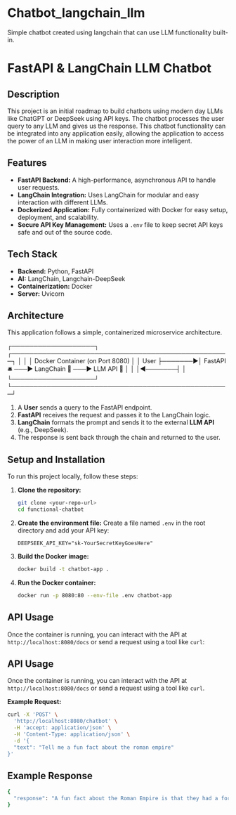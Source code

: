 # Chatbot_langchain_llm
Simple chatbot created using langchain that can use LLM functionality built-in.
# FastAPI & LangChain LLM Chatbot

## Description

This project is an initial roadmap to build chatbots using modern day LLMs like ChatGPT or DeepSeek using API keys. The chatbot processes the user query to any LLM and gives us the response. This chatbot functionality can be integrated into any application easily, allowing the application to access the power of an LLM in making user interaction more intelligent.

## Features

- **FastAPI Backend:** A high-performance, asynchronous API to handle user requests.
- **LangChain Integration:** Uses LangChain for modular and easy interaction with different LLMs.
- **Dockerized Application:** Fully containerized with Docker for easy setup, deployment, and scalability.
- **Secure API Key Management:** Uses a `.env` file to keep secret API keys safe and out of the source code.

## Tech Stack

- **Backend:** Python, FastAPI
- **AI:** LangChain, Langchain-DeepSeek
- **Containerization:** Docker
- **Server:** Uvicorn


## Architecture

This application follows a simple, containerized microservice architecture.

┌───────────────────┐        ┌──────────────────────────────────────────────────┐
│                   │        │             Docker Container (on Port 8080)      │
│      User         ├───────►│  FastAPI 🛎️ ───► LangChain 🔗 ───► LLM API 🧠  │
│                   │◄───────┤                                                  │
└───────────────────┘        └──────────────────────────────────────────────────┘

1.  A **User** sends a query to the FastAPI endpoint.
2.  **FastAPI** receives the request and passes it to the LangChain logic.
3.  **LangChain** formats the prompt and sends it to the external **LLM API** (e.g., DeepSeek).
4.  The response is sent back through the chain and returned to the user.

   
## Setup and Installation

To run this project locally, follow these steps:

1.  **Clone the repository:**
    ```bash
    git clone <your-repo-url>
    cd functional-chatbot
    ```

2.  **Create the environment file:**
    Create a file named `.env` in the root directory and add your API key:
    ```
    DEEPSEEK_API_KEY="sk-YourSecretKeyGoesHere"
    ```

3.  **Build the Docker image:**
    ```bash
    docker build -t chatbot-app .
    ```

4.  **Run the Docker container:**
    ```bash
    docker run -p 8080:80 --env-file .env chatbot-app
    ```

## API Usage

Once the container is running, you can interact with the API at `http://localhost:8080/docs` or send a request using a tool like `curl`:

## API Usage

Once the container is running, you can interact with the API at `http://localhost:8080/docs` or send a request using a tool like `curl`.

**Example Request:**
```bash
curl -X 'POST' \
  'http://localhost:8080/chatbot' \
  -H 'accept: application/json' \
  -H 'Content-Type: application/json' \
  -d '{
  "text": "Tell me a fun fact about the roman empire"
}'
 ```
## Example Response
```bash
{
  "response": "A fun fact about the Roman Empire is that they had a form of central heating called a hypocaust, where hot air from a furnace would circulate under floors and through walls to heat rooms and public baths!"
}
 ```
